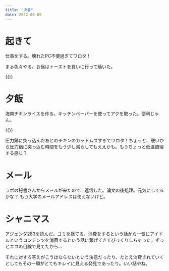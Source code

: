 ```yaml
---
title: "決着"
date: 2022-06-09
---
```


# 起きて
仕事をする。壊れたPC不便過ぎてワロタ！

まぁ色々やる。お昼はトーストを買いに行って焼いた。

{{<tweet user="dango_bot" id="1534811881344749569">}}


# 夕飯
海南チキンライスを作る。キッチンペーパーを使ってアクを取った。便利じゃん。

{{<tweet user="dango_bot" id="1534890161037017093">}}

圧力鍋に突っ込んだあとのチキンのカットムズすぎてワロタ！ちょっと、硬いから圧力鍋に突っ込む時間をもう少し減らしてもええかも。もうちょっと低温調理する感じ？

# メール
ラボの秘書さんからメールが来たので、返信した。論文の後処理。元気にしてるかな？
もう大学のメールアドレスは使えないけど。
# シャニマス
アジェンダ283を読んだ。ゴミを捨てる、消費をするという話から一気にアイドルというコンテンツを消費するという話に繋げてきてびっくりしちゃった。ずっとエコの目線で見てたから...

それに対する答えがこうはならないという決意だったり、たとえ消費されていくとしてもその一瞬がとてもキレイに見える発見であったり。いい話やね。